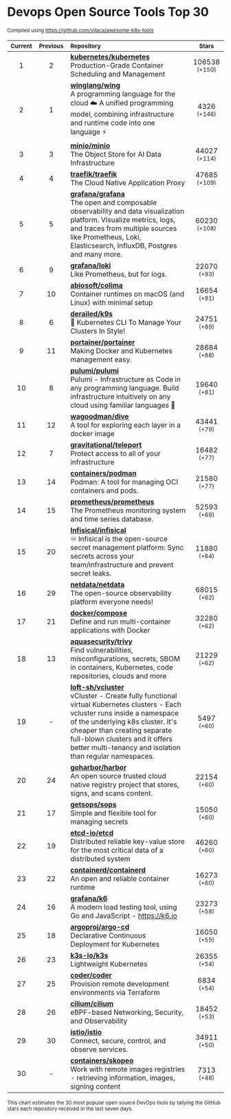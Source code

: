 # Devops Open Source Tools Top 30
<sup>Compiled using https://github.com/vilaca/awesome-k8s-tools</sup>
<div align="center">

|<sub>Current</sub>|<sub>Previous</sub>|<sub>Repository</sub>|<sub>Stars</sub>|
|:---:|:---:|:---|:---:|
|1|2|[**kubernetes/kubernetes**](https://github.com/kubernetes/kubernetes)<br/>Production-Grade Container Scheduling and Management|106538 <sup>(+150)</sup>|
|2|1|[**winglang/wing**](https://github.com/winglang/wing)<br/>A programming language for the cloud ☁️ A unified programming model, combining infrastructure and runtime code into one language ⚡|4326 <sup>(+146)</sup>|
|3|3|[**minio/minio**](https://github.com/minio/minio)<br/>The Object Store for AI Data Infrastructure|44027 <sup>(+114)</sup>|
|4|4|[**traefik/traefik**](https://github.com/traefik/traefik)<br/>The Cloud Native Application Proxy|47685 <sup>(+109)</sup>|
|5|5|[**grafana/grafana**](https://github.com/grafana/grafana)<br/>The open and composable observability and data visualization platform. Visualize metrics, logs, and traces from multiple sources like Prometheus, Loki, Elasticsearch, InfluxDB, Postgres and many more. |60230 <sup>(+108)</sup>|
|6|9|[**grafana/loki**](https://github.com/grafana/loki)<br/>Like Prometheus, but for logs.|22070 <sup>(+93)</sup>|
|7|10|[**abiosoft/colima**](https://github.com/abiosoft/colima)<br/>Container runtimes on macOS (and Linux) with minimal setup|16654 <sup>(+91)</sup>|
|8|6|[**derailed/k9s**](https://github.com/derailed/k9s)<br/>🐶 Kubernetes CLI To Manage Your Clusters In Style!|24751 <sup>(+89)</sup>|
|9|11|[**portainer/portainer**](https://github.com/portainer/portainer)<br/>Making Docker and Kubernetes management easy.|28684 <sup>(+88)</sup>|
|10|8|[**pulumi/pulumi**](https://github.com/pulumi/pulumi)<br/>Pulumi - Infrastructure as Code in any programming language. Build infrastructure intuitively on any cloud using familiar languages 🚀|19640 <sup>(+81)</sup>|
|11|12|[**wagoodman/dive**](https://github.com/wagoodman/dive)<br/>A tool for exploring each layer in a docker image|43441 <sup>(+79)</sup>|
|12|7|[**gravitational/teleport**](https://github.com/gravitational/teleport)<br/>Protect access to all of your infrastructure|16482 <sup>(+77)</sup>|
|13|14|[**containers/podman**](https://github.com/containers/podman)<br/>Podman: A tool for managing OCI containers and pods.|21580 <sup>(+77)</sup>|
|14|15|[**prometheus/prometheus**](https://github.com/prometheus/prometheus)<br/>The Prometheus monitoring system and time series database.|52593 <sup>(+69)</sup>|
|15|20|[**Infisical/infisical**](https://github.com/Infisical/infisical)<br/>♾ Infisical is the open-source secret management platform: Sync secrets across your team/infrastructure and prevent secret leaks.|11880 <sup>(+64)</sup>|
|16|29|[**netdata/netdata**](https://github.com/netdata/netdata)<br/>The open-source observability platform everyone needs!|68015 <sup>(+62)</sup>|
|17|21|[**docker/compose**](https://github.com/docker/compose)<br/>Define and run multi-container applications with Docker|32280 <sup>(+62)</sup>|
|18|13|[**aquasecurity/trivy**](https://github.com/aquasecurity/trivy)<br/>Find vulnerabilities, misconfigurations, secrets, SBOM in containers, Kubernetes, code repositories, clouds and more|21229 <sup>(+62)</sup>|
|19|-|[**loft-sh/vcluster**](https://github.com/loft-sh/vcluster)<br/>vCluster - Create fully functional virtual Kubernetes clusters - Each vcluster runs inside a namespace of the underlying k8s cluster. It's cheaper than creating separate full-blown clusters and it offers better multi-tenancy and isolation than regular namespaces.|5497 <sup>(+60)</sup>|
|20|24|[**goharbor/harbor**](https://github.com/goharbor/harbor)<br/>An open source trusted cloud native registry project that stores, signs, and scans content.|22154 <sup>(+60)</sup>|
|21|17|[**getsops/sops**](https://github.com/getsops/sops)<br/>Simple and flexible tool for managing secrets|15050 <sup>(+60)</sup>|
|22|19|[**etcd-io/etcd**](https://github.com/etcd-io/etcd)<br/>Distributed reliable key-value store for the most critical data of a distributed system|46260 <sup>(+60)</sup>|
|23|22|[**containerd/containerd**](https://github.com/containerd/containerd)<br/>An open and reliable container runtime|16273 <sup>(+60)</sup>|
|24|16|[**grafana/k6**](https://github.com/grafana/k6)<br/>A modern load testing tool, using Go and JavaScript - https://k6.io|23273 <sup>(+58)</sup>|
|25|18|[**argoproj/argo-cd**](https://github.com/argoproj/argo-cd)<br/>Declarative Continuous Deployment for Kubernetes|16050 <sup>(+55)</sup>|
|26|23|[**k3s-io/k3s**](https://github.com/k3s-io/k3s)<br/>Lightweight Kubernetes|26355 <sup>(+54)</sup>|
|27|25|[**coder/coder**](https://github.com/coder/coder)<br/>Provision remote development environments via Terraform|6834 <sup>(+54)</sup>|
|28|26|[**cilium/cilium**](https://github.com/cilium/cilium)<br/>eBPF-based Networking, Security, and Observability|18452 <sup>(+53)</sup>|
|29|30|[**istio/istio**](https://github.com/istio/istio)<br/>Connect, secure, control, and observe services.|34911 <sup>(+50)</sup>|
|30|-|[**containers/skopeo**](https://github.com/containers/skopeo)<br/>Work with remote images registries - retrieving information, images, signing content|7313 <sup>(+48)</sup>|


</div>

<sub>This chart estimates the 30 most popular open source DevOps tools by tallying the GitHub stars each repository received in the last seven days.</sub>
